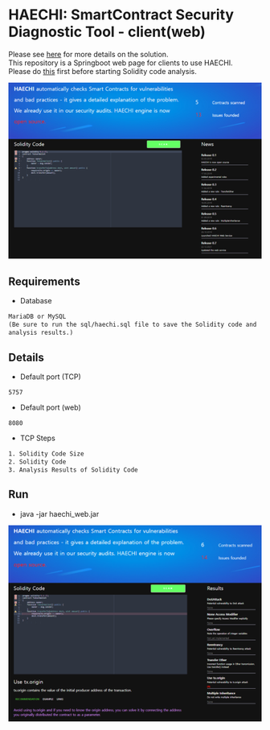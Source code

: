 # HAECHI: SmartContract Security Diagnostic Tool - client(web)

Please see <a href='https://github.com/byunghyun23/haechi/'>here</a> for more details on the solution.   
This repository is a Springboot web page for clients to use HAECHI.   
Please do <a href='https://github.com/byunghyun23/haechi-server/'>this</a> first before starting Solidity code analysis.   

![image](https://github.com/byunghyun23/haechi-web/blob/master/haechi_web_home.PNG)   

## Requirements
* Database
```
MariaDB or MySQL
(Be sure to run the sql/haechi.sql file to save the Solidity code and analysis results.)
```

## Details
* Default port (TCP)
```
5757
```
* Default port (web)
```
8080
```
* TCP Steps
```
1. Solidity Code Size
2. Solidity Code
3. Analysis Results of Solidity Code
```

## Run
* java -jar haechi_web.jar

![image](https://github.com/byunghyun23/haechi-web/blob/master/haechi_web_results.PNG)
